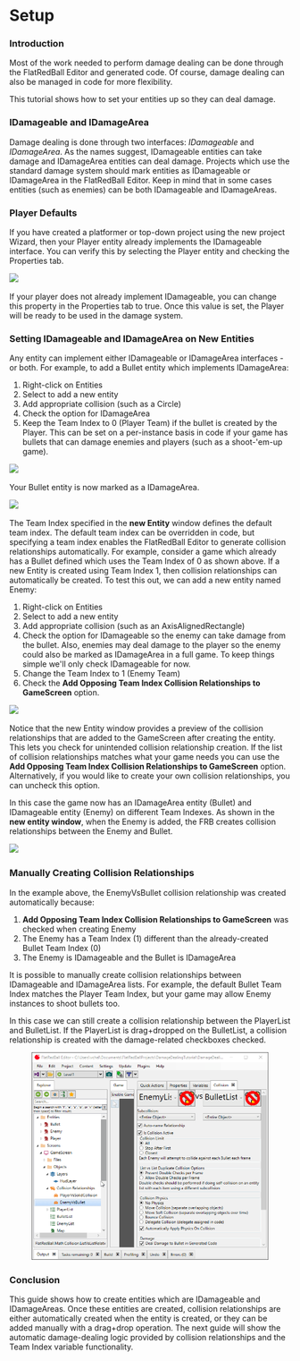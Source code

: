 # Setup

### Introduction

Most of the work needed to perform damage dealing can be done through the FlatRedBall Editor and generated code. Of course, damage dealing can also be managed in code for more flexibility.

This tutorial shows how to set your entities up so they can deal damage.

### IDamageable and IDamageArea

Damage dealing is done through two interfaces: _IDamageable_ and _IDamageArea_. As the names suggest, IDamageable entities can take damage and IDamageArea entities can deal damage. Projects which use the standard damage system should mark entities as IDamageable or IDamageArea in the FlatRedBall Editor. Keep in mind that in some cases entities (such as enemies) can be both IDamageable and IDamageAreas.

### Player Defaults

If you have created a platformer or top-down project using the new project Wizard, then your Player entity already implements the IDamageable interface. You can verify this by selecting the Player entity and checking the Properties tab.

![](../../.gitbook/assets/2023-01-img\_63bd897ba9088.png)

If your player does not already implement IDamageable, you can change this property in the Properties tab to true. Once this value is set, the Player will be ready to be used in the damage system.

### Setting IDamageable and IDamageArea on New Entities

Any entity can implement either IDamageable or IDamageArea interfaces - or both. For example, to add a Bullet entity which implements IDamageArea:

1. Right-click on Entities
2. Select to add a new entity
3. Add appropriate collision (such as a Circle)
4. Check the option for IDamageArea
5. Keep the Team Index to 0 (Player Team) if the bullet is created by the Player. This can be set on a per-instance basis in code if your game has bullets that can damage enemies and players (such as a shoot-'em-up game).

![](<../../.gitbook/assets/01\_06 11 28.png>)

Your Bullet entity is now marked as a IDamageArea.

![](../../.gitbook/assets/2023-01-img\_63bd8ab263f30.png)

The Team Index specified in the **new Entity** window defines the default team index. The default team index can be overridden in code, but specifying a team index enables the FlatRedBall Editor to generate collision relationships automatically. For example, consider a game which already has a Bullet defined which uses the Team Index of 0 as shown above. If a new Entity is created using Team Index 1, then collision relationships can automatically be created. To test this out, we can add a new entity named Enemy:

1. Right-click on Entities
2. Select to add a new entity
3. Add appropriate collision (such as an AxisAlignedRectangle)
4. Check the option for IDamageable so the enemy can take damage from the bullet. Also, enemies may deal damage to the player so the enemy could also be marked as IDamageArea in a full game. To keep things simple we'll only check IDamageable for now.
5. Change the Team Index to 1 (Enemy Team)
6. Check the **Add Opposing Team Index Collision Relationships to GameScreen** option.

![](<../../.gitbook/assets/01\_06 15 14.png>)

Notice that the new Entity window provides a preview of the collision relationships that are added to the GameScreen after creating the entity. This lets you check for unintended collision relationship creation. If the list of collision relationships matches what your game needs you can use the **Add Opposing Team Index Collision Relationships to GameScreen** option. Alternatively, if you would like to create your own collision relationships, you can uncheck this option.

In this case the game now has an IDamageArea entity (Bullet) and IDamageable entity (Enemy) on different Team Indexes. As shown in the **new entity window**, when the Enemy is added, the FRB creates collision relationships between the Enemy and Bullet.

![](../../.gitbook/assets/2023-01-img\_63be041e5eb06.png)

### Manually Creating Collision Relationships

In the example above, the EnemyVsBullet collision relationship was created automatically because:

1. **Add Opposing Team Index Collision Relationships to GameScreen** was checked when creating Enemy
2. The Enemy has a Team Index (1) different than the already-created Bullet Team Index (0)
3. The Enemy is IDamageable and the Bullet is IDamageArea

It is possible to manually create collision relationships between IDamageable and IDamageArea lists. For example, the default Bullet Team Index matches the Player Team Index, but your game may allow Enemy instances to shoot bullets too.

In this case we can still create a collision relationship between the PlayerList and BulletList. If the PlayerList is drag+dropped on the BulletList, a collision relationship is created with the damage-related checkboxes checked.

<figure><img src="../../.gitbook/assets/01_06 18 08.gif" alt=""><figcaption></figcaption></figure>

### Conclusion

This guide shows how to create entities which are IDamageable and IDamageAreas. Once these entities are created, collision relationships are either automatically created when the entity is created, or they can be added manually with a drag+drop operation. The next guide will show the automatic damage-dealing logic provided by collision relationships and the Team Index variable functionality.
